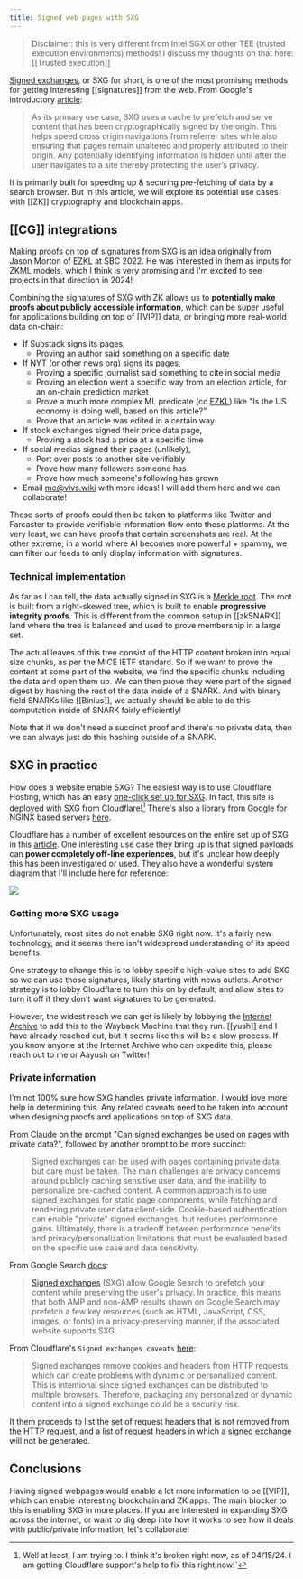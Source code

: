 ```yaml
---
title: Signed web pages with SXG
---
```

> Disclaimer: this is very different from Intel SGX or other TEE (trusted execution environments) methods! I discuss my thoughts on that here: [[Trusted execution]]

[Signed exchanges](https://wicg.github.io/webpackage/draft-yasskin-http-origin-signed-responses.html), or SXG for short, is one of the most promising methods for getting interesting [[signatures]] from the web. From Google's introductory [article](https://web.dev/articles/signed-exchanges):
> As its primary use case, SXG uses a cache to prefetch and serve content that has been cryptographically signed by the origin. This helps speed cross origin navigations from referrer sites while also ensuring that pages remain unaltered and properly attributed to their origin. Any potentially identifying information is hidden until after the user navigates to a site thereby protecting the user’s privacy.

It is primarily built for speeding up & securing pre-fetching of data by a search browser. But in this article, we will explore its potential use cases with [[ZK]] cryptography and blockchain apps.

## [[CG]] integrations
Making proofs on top of signatures from SXG is an idea originally from Jason Morton of [EZKL](https://ezkl.xyz) at SBC 2022. He was interested in them as inputs for ZKML models, which I think is very promising and I'm excited to see projects in that direction in 2024!

Combining the signatures of SXG with ZK allows us to **potentially make proofs about publicly accessible information**, which can be super useful for applications building on top of [[VIP]] data, or bringing more real-world data on-chain:

- If Substack signs its pages,
	- Proving an author said something on a specific date
- If NYT (or other news org) signs its pages,
	- Proving a specific journalist said something to cite in social media
	- Proving an election went a specific way from an election article, for an on-chain prediction market
	- Prove a much more complex ML predicate (cc [EZKL](https://ezkl.xyz)) like "Is the US economy is doing well, based on this article?"
	- Prove that an article was edited in a certain way
- If stock exchanges signed their price data page,
	- Proving a stock had a price at a specific time
- If social medias signed their pages (unlikely),
	- Port over posts to another site verifiably
	- Prove how many followers someone has
	- Prove how much someone's following has grown
- Email me@vivs.wiki with more ideas! I will add them here and we can collaborate!

These sorts of proofs could then be taken to platforms like Twitter and Farcaster to provide verifiable information flow onto those platforms. At the very least, we can have proofs that certain screenshots are real. At the other extreme, in a world where AI becomes more powerful + spammy, we can filter our feeds to only display information with signatures.

### Technical implementation
As far as I can tell, the data actually signed in SXG is a [Merkle root](https://datatracker.ietf.org/doc/html/draft-thomson-http-mice-03). The root is built from a right-skewed tree, which is built to enable **progressive integrity proofs**. This is different from the common setup in [[zkSNARK]] land where the tree is balanced and used to prove membership in a large set.

The actual leaves of this tree consist of the HTTP content broken into equal size chunks, as per the MICE IETF standard. So if we want to prove the content at some part of the website, we find the specific chunks including the data and open them up. We can then prove they were part of the signed digest by hashing the rest of the data inside of a SNARK. And with binary field SNARKs like [[Binius]], we actually should be able to do this computation inside of SNARK fairly efficiently!

Note that if we don't need a succinct proof and there's no private data, then we can always just do this hashing outside of a SNARK.

## SXG in practice
How does a website enable SXG? The easiest way is to use Cloudflare Hosting, which has an easy [one-click set up for SXG](https://developers.cloudflare.com/speed/optimization/other/signed-exchanges/enable-signed-exchange/). In fact, this site is deployed with SXG from Cloudflare![^1] There's also a library from Google for NGINX based servers [here](https://github.com/google/nginx-sxg-module).

Cloudflare has a number of excellent resources on the entire set up of SXG in this [article](https://blog.cloudflare.com/automatic-signed-exchanges/). One interesting use case they bring up is that signed payloads can **power completely off-line experiences**, but it's unclear how deeply this has been investigated or used. They also have a wonderful system diagram that I'll include here for reference:

![](http://blog.cloudflare.com/content/images/2021/09/image3-7.png)

### Getting more SXG usage
Unfortunately, most sites do not enable SXG right now. It's a fairly new technology, and it seems there isn't widespread understanding of its speed benefits.

One strategy to change this is to lobby specific high-value sites to add SXG so we can use those signatures, likely starting with news outlets. Another strategy is to lobby Cloudflare to turn this on by default, and allow sites to turn it off if they don't want signatures to be generated.

However, the widest reach we can get is likely by lobbying the [Internet Archive](archive.org) to add this to the Wayback Machine that they run. [[yush]] and I have already reached out, but it seems like this will be a slow process. If you know anyone at the Internet Archive who can expedite this, please reach out to me or Aayush on Twitter!

### Private information
I'm not 100% sure how SXG handles private information. I would love more help in determining this. Any related caveats need to be taken into account when designing proofs and applications on top of SXG data.

From Claude on the prompt "Can signed exchanges be used on pages with private data?", followed by another prompt to be more succinct:

>Signed exchanges can be used with pages containing private data, but care must be taken. The main challenges are privacy concerns around publicly caching sensitive user data, and the inability to personalize pre-cached content. A common approach is to use signed exchanges for static page components, while fetching and rendering private user data client-side. Cookie-based authentication can enable "private" signed exchanges, but reduces performance gains. Ultimately, there is a tradeoff between performance benefits and privacy/personalization limitations that must be evaluated based on the specific use case and data sensitivity.

From Google Search [docs](https://developers.google.com/search/docs/appearance/signed-exchange): 
> [Signed exchanges](https://web.dev/signed-exchanges/) (SXG) allow Google Search to prefetch your content while preserving the user's privacy. In practice, this means that both AMP and non-AMP results shown on Google Search may prefetch a few key resources (such as HTML, JavaScript, CSS, images, or fonts) in a privacy-preserving manner, if the associated website supports SXG.

From Cloudflare's `Signed exchanges caveats` [here](https://developers.cloudflare.com/speed/optimization/other/signed-exchanges/signed-exchanges-caveats/):
> Signed exchanges remove cookies and headers from HTTP requests, which can create problems with dynamic or personalized content. This is intentional since signed exchanges can be distributed to multiple browsers. Therefore, packaging any personalized or dynamic content into a signed exchange could be a security risk.

It them proceeds to list the set of request headers that is not removed from the HTTP request, and a list of request headers in which a signed exchange will not be generated.

## Conclusions
Having signed webpages would enable a lot more information to be [[VIP]], which can enable interesting blockchain and ZK apps. The main blocker to this is enabling SXG in more places. If you are interested in expanding SXG across the internet, or want to dig deep into how it works to see how it deals with public/private information, let's collaborate!


[^1]: Well at least, I am trying to. I think it's broken right now, as of 04/15/24. I am getting Cloudflare support's help to fix this right now!`